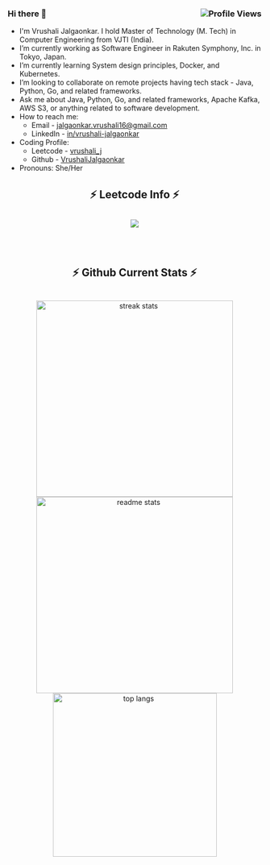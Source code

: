 ### Hi there 👋 <img align="right" src="https://komarev.com/ghpvc/?username=VrushaliJalgaonkar&color=blue" alt="Profile Views" />

- I'm Vrushali Jalgaonkar. I hold Master of Technology (M. Tech) in Computer Engineering from VJTI (India).
- I’m currently working as Software Engineer in Rakuten Symphony, Inc. in Tokyo, Japan.
- I’m currently learning System design principles, Docker, and Kubernetes.
- I’m looking to collaborate on remote projects having tech stack - Java, Python, Go, and related frameworks.
- Ask me about Java, Python, Go, and related frameworks, Apache Kafka, AWS S3, or anything related to software development.
- How to reach me:  
  - Email - jalgaonkar.vrushali16@gmail.com  
  - LinkedIn - [in/vrushali-jalgaonkar](https://www.linkedin.com/in/vrushali-jalgaonkar/)  
- Coding Profile:  
  - Leetcode - [vrushali_j](https://leetcode.com/vrushali_j/)  
  - Github - [VrushaliJalgaonkar](https://github.com/VrushaliJalgaonkar)  
- Pronouns: She/Her

<h2 align="center">⚡ Leetcode Info ⚡<h2>  
<p align="center"> 
  
  <img  align=top flex-grow=1 src="https://leetcard.jacoblin.cool/vrushali_j?theme=dark&font=Nunito" />  
  <!--
  &ext=heatmap
  -->
</p>

<br/>
  <h2 align="center">⚡ Github Current Stats ⚡</h2>
<br>
<div align=center>
  <img width=390 src="https://streak-stats.demolab.com/?user=VrushaliJalgaonkar&count_private=true&theme=react&border_radius=10" alt="streak stats"/>
  <img width=390 src="https://github-readme-stats.vercel.app/api?username=VrushaliJalgaonkar&show_icons=true&theme=react&rank_icon=github&border_radius=10" alt="readme stats" />
  <img width=325 align="center" src="https://github-readme-stats.vercel.app/api/top-langs/?username=VrushaliJalgaonkar&hide=HTML&langs_count=8&layout=compact&theme=react&border_radius=10&size_weight=0.5&count_weight=0.5&exclude_repo=github-readme-stats" alt="top langs" />
</div>

  <br/>
